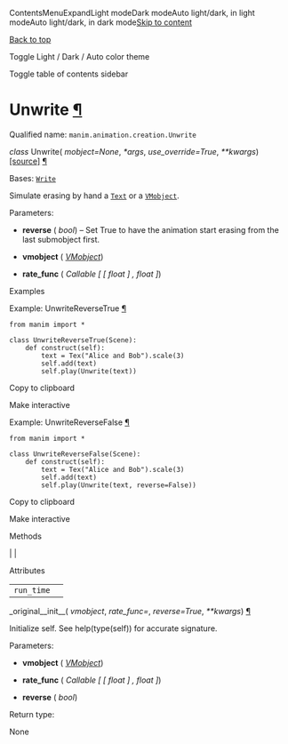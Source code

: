 ContentsMenuExpandLight modeDark modeAuto light/dark, in light modeAuto light/dark, in dark mode[Skip to content](https://docs.manim.community/en/stable/reference/manim.animation.creation.Unwrite.html#furo-main-content)

[Back to top](https://docs.manim.community/en/stable/reference/manim.animation.creation.Unwrite.html#)

Toggle Light / Dark / Auto color theme

Toggle table of contents sidebar

# Unwrite [¶](https://docs.manim.community/en/stable/reference/manim.animation.creation.Unwrite.html\#unwrite "Link to this heading")

Qualified name: `manim.animation.creation.Unwrite`

_class_ Unwrite( _mobject=None_, _\*args_, _use\_override=True_, _\*\*kwargs_) [\[source\]](https://docs.manim.community/en/stable/_modules/manim/animation/creation.html#Unwrite) [¶](https://docs.manim.community/en/stable/reference/manim.animation.creation.Unwrite.html#manim.animation.creation.Unwrite "Link to this definition")

Bases: [`Write`](https://docs.manim.community/en/stable/reference/manim.animation.creation.Write.html#manim.animation.creation.Write "manim.animation.creation.Write")

Simulate erasing by hand a [`Text`](https://docs.manim.community/en/stable/reference/manim.mobject.text.text_mobject.Text.html#manim.mobject.text.text_mobject.Text "manim.mobject.text.text_mobject.Text") or a [`VMobject`](https://docs.manim.community/en/stable/reference/manim.mobject.types.vectorized_mobject.VMobject.html#manim.mobject.types.vectorized_mobject.VMobject "manim.mobject.types.vectorized_mobject.VMobject").

Parameters:

- **reverse** ( _bool_) – Set True to have the animation start erasing from the last submobject first.

- **vmobject** ( [_VMobject_](https://docs.manim.community/en/stable/reference/manim.mobject.types.vectorized_mobject.VMobject.html#manim.mobject.types.vectorized_mobject.VMobject "manim.mobject.types.vectorized_mobject.VMobject"))

- **rate\_func** ( _Callable_ _\[_ _\[_ _float_ _\]_ _,_ _float_ _\]_)


Examples

Example: UnwriteReverseTrue [¶](https://docs.manim.community/en/stable/reference/manim.animation.creation.Unwrite.html#unwritereversetrue)

```
from manim import *

class UnwriteReverseTrue(Scene):
    def construct(self):
        text = Tex("Alice and Bob").scale(3)
        self.add(text)
        self.play(Unwrite(text))

```

Copy to clipboard

Make interactive

Example: UnwriteReverseFalse [¶](https://docs.manim.community/en/stable/reference/manim.animation.creation.Unwrite.html#unwritereversefalse)

```
from manim import *

class UnwriteReverseFalse(Scene):
    def construct(self):
        text = Tex("Alice and Bob").scale(3)
        self.add(text)
        self.play(Unwrite(text, reverse=False))

```

Copy to clipboard

Make interactive

Methods

|
|

Attributes

|     |     |
| --- | --- |
| `run_time` |  |

\_original\_\_init\_\_( _vmobject_, _rate\_func=<functionlinear>_, _reverse=True_, _\*\*kwargs_) [¶](https://docs.manim.community/en/stable/reference/manim.animation.creation.Unwrite.html#manim.animation.creation.Unwrite._original__init__ "Link to this definition")

Initialize self. See help(type(self)) for accurate signature.

Parameters:

- **vmobject** ( [_VMobject_](https://docs.manim.community/en/stable/reference/manim.mobject.types.vectorized_mobject.VMobject.html#manim.mobject.types.vectorized_mobject.VMobject "manim.mobject.types.vectorized_mobject.VMobject"))

- **rate\_func** ( _Callable_ _\[_ _\[_ _float_ _\]_ _,_ _float_ _\]_)

- **reverse** ( _bool_)


Return type:

None
